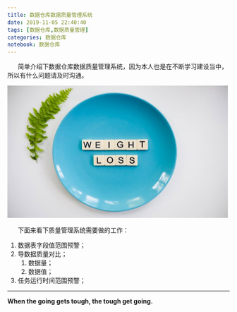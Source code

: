 ```yaml
---
title: 数据仓库数据质量管理系统
date: 2019-11-05 22:40:40
tags: [数据仓库,数据质量管理]
categories: 数据仓库
notebook: 数据仓库
---
```


&nbsp;&nbsp;&nbsp;&nbsp;&nbsp;&nbsp;简单介绍下数据仓库数据质量管理系统，因为本人也是在不断学习建设当中，所以有什么问题请及时沟通。

<img src="数据仓库数据质量管理系统/quality.jpeg" width="500" height="300"/>

<!-- more -->

&nbsp;&nbsp;&nbsp;&nbsp;&nbsp;&nbsp;下面来看下质量管理系统需要做的工作：

1. 数据表字段值范围预警；
2. 导数据质量对比；
   1. 数据量；
   2. 数据值；
3. 任务运行时间范围预警；

- - -
<b>When the going gets tough, the tough get going.</b>